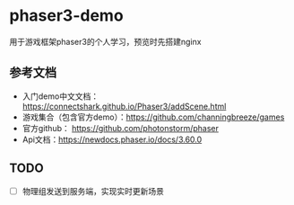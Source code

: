 # phaser3-demo

用于游戏框架phaser3的个人学习，预览时先搭建nginx

## 参考文档

- 入门demo中文文档：https://connectshark.github.io/Phaser3/addScene.html
- 游戏集合（包含官方demo）：https://github.com/channingbreeze/games
- 官方github： https://github.com/photonstorm/phaser
- Api文档：https://newdocs.phaser.io/docs/3.60.0

## TODO
- [ ] 物理组发送到服务端，实现实时更新场景